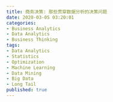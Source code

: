 ```yaml
---
title: 商务决策: 那些贯穿数据分析的决策问题
date: 2020-03-05 03:20:01
categories:
- Business Analytics
- Data Analytics
- Business Thinking
tags:
- Data Analytics
- Statistics
- Optimization
- Machine Learning
- Data Mining
- Big Data
- Long Tail
published: true
---
```


#            

